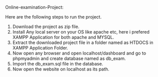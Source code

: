 Online-examination-Project:

  Here are the following steps to run the project.
1. Download the project as zip file.
2. Install Any local server on your OS like apache etc, here i prefered XAMPP Application for both apache and MYSQL.
3. Extract the downloaded project file in a folder named as HTDOCS in XAMPP Application Folder.
4. Now open any browser and open localhost/dashboard and go to phpmyadmin and create database named as db_exam.
5. Import the db_exam.sql file in the database.
6. Now open the website on localhost as its path.
